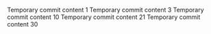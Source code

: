 Temporary commit content 1
Temporary commit content 3
Temporary commit content 10
Temporary commit content 21
Temporary commit content 30
